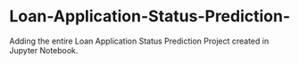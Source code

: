 # Loan-Application-Status-Prediction-
Adding the entire Loan Application Status Prediction Project created in Jupyter Notebook.
